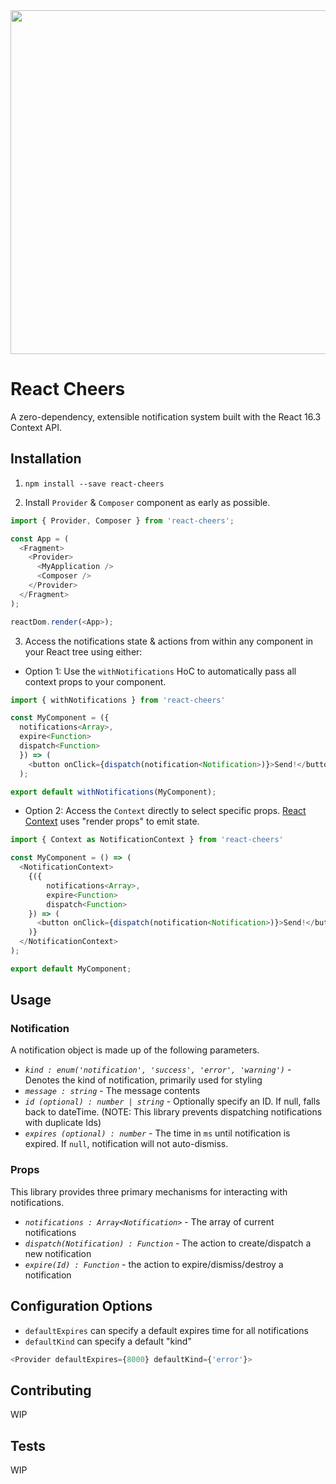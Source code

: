 <img src="https://github.com/kylecesmat/react-cheers/blob/master/cheers.gif" width=550>

# React Cheers

A zero-dependency, extensible notification system built with the React 16.3 Context API.

## Installation

1.  `npm install --save react-cheers`

2.  Install `Provider` & `Composer` component as early as possible.

```js
import { Provider, Composer } from 'react-cheers';

const App = (
  <Fragment>
    <Provider>
      <MyApplication />
      <Composer />
    </Provider>
  </Fragment>
);

reactDom.render(<App>);
```

3.  Access the notifications state & actions from within any component in your React tree using either:

* Option 1: Use the `withNotifications` HoC to automatically pass all context props to your component.

```js
import { withNotifications } from 'react-cheers'

const MyComponent = ({
  notifications<Array>,
  expire<Function>
  dispatch<Function>
  }) => (
    <button onClick={dispatch(notification<Notification>)}>Send!</button>
  );

export default withNotifications(MyComponent);
```

* Option 2: Access the `Context` directly to select specific props. [React Context](https://reactjs.org/docs/context.html) uses "render props" to emit state.

```js
import { Context as NotificationContext } from 'react-cheers'

const MyComponent = () => (
  <NotificationContext>
    {({
        notifications<Array>,
        expire<Function>
        dispatch<Function>
    }) => (
      <button onClick={dispatch(notification<Notification>)}>Send!</button>
    )}
  </NotificationContext>
);

export default MyComponent;
```

## Usage

### Notification

A notification object is made up of the following parameters.

* _`kind : enum('notification', 'success', 'error', 'warning')`_ - Denotes the kind of notification, primarily used for styling
* _`message : string`_ - The message contents
* _`id (optional) : number | string`_ - Optionally specify an ID. If null, falls back to dateTime. (NOTE: This library prevents dispatching notifications with duplicate Ids)
* _`expires (optional) : number`_ - The time in `ms` until notification is expired. If `null`, notification will not auto-dismiss.

### Props

This library provides three primary mechanisms for interacting with notifications.

* _`notifications : Array<Notification>`_ - The array of current notifications
* _`dispatch(Notification) : Function`_ - The action to create/dispatch a new notification
* _`expire(Id) : Function`_ - the action to expire/dismiss/destroy a notification

## Configuration Options

* `defaultExpires` can specify a default expires time for all notifications
* `defaultKind` can specify a default "kind"

```js
<Provider defaultExpires={8000} defaultKind={'error'}>
```

## Contributing

WIP

## Tests

WIP

